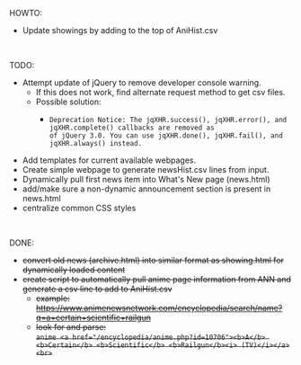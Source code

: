 HOWTO:
- Update showings by adding to the top of AniHist.csv
<br />

TODO:
- Attempt update of jQuery to remove developer console warning.
  - If this does not work, find alternate request method to get csv files.
  - Possible solution: 
    - ```
      Deprecation Notice: The jqXHR.success(), jqXHR.error(), and jqXHR.complete() callbacks are removed as 
      of jQuery 3.0. You can use jqXHR.done(), jqXHR.fail(), and jqXHR.always() instead.
      ```
- Add templates for current available webpages.
- Create simple webpage to generate newsHist.csv lines from input.
- Dynamically pull first news item into What's New page (news.html)
- add/make sure a non-dynamic announcement section is present in news.html
- centralize common CSS styles
<br />

DONE:
- ~~convert old news (archive.html) into similar format as showing.html for dynamically loaded content~~
- ~~create script to automatically pull anime page information from ANN and generate a csv line to add to AniHist.csv~~
  - ~~example: https://www.animenewsnetwork.com/encyclopedia/search/name?q=a+certain+scientific+railgun~~
  - ~~look for and parse:  <br/>`anime <a href="/encyclopedia/anime.php?id=10706"><b>A</b> <b>Certain</b> <b>Scientific</b> <b>Railgun</b><i> (TV)</i></a><br>`~~
